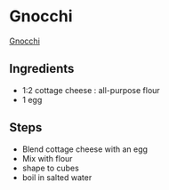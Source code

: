 # Gnocchi

[Gnocchi](https://www.youtube.com/shorts/TBBcMyU6zIY)

## Ingredients

- 1:2 cottage cheese : all-purpose flour
- 1 egg

## Steps

- Blend cottage cheese with an egg
- Mix with flour
- shape to cubes 
- boil in salted water


